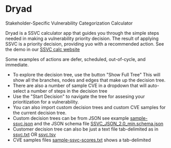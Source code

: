 # Dryad 
Stakeholder-Specific Vulnerability Categorization Calculator

Dryad is a SSVC calculator app that guides you through the simple steps needed in making
a vulnerability priority decision.  The result of applying SSVC is a priority decision,
providing yuo with a recommended action. See the demo in our [SSVC calc website](https://democert.org/ssvc/)

Some examples of actions are 
defer, scheduled, out-of-cycle, and immediate.

* To explore the decision tree, use the button "Show Full Tree" This will show all the branches, nodes and edges that make up the decision tree.
* There are also a number of sample CVE in a dropdown that will auto-select a number of steps in the decision tree
* Use the "Start Decision" to navigate the tree for assesing your prioritization for a vulnerability.
* You can also import custom decision trees and custom CVE samples for the current decision tree.
* Custom decision trees can be from JSON see example [sample-ssvc.json](./sample-ssvc.json) and the JSON schema file [SSVC_JSON_2.0_min.schema.json](./SSVC_JSON_2.0_min.schema.json)
* Customer decision tree can also be just a text file tab-delimited as in [ssvc.txt](./ssvc.txt) OR [ssvc.tsv](./ssvc.tsv)
* CVE samples files [sample-ssvc-scores.txt](./sample-ssvc-scores.txt) shows a tab-delimited 

